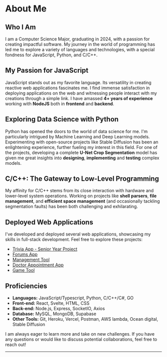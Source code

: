 # About Me

## Who I Am
I am a Computer Science Major, graduating in 2024, with a passion for creating impactful software. My journey in the world of programming has led me to explore a variety of languages and technologies, with a special fondness for JavaScript, Python, and C/C++.

## My Passion for JavaScript
JavaScript stands out as my favorite language. Its versatility in creating reactive web applications fascinates me. I find immense satisfaction in deploying applications on the web and witnessing people interact with my creations through a simple link. I have amassed **4+ years of experience** working with **NodeJS** both in **frontend** and **backend**.

## Exploring Data Science with Python
Python has opened the doors to the world of data science for me. I'm particularly intrigued by Machine Learning and Deep Learning models. Experimenting with open-source projects like Stable Diffusion has been an enlightening experience, further fueling my interest in this field. For one of the projects, developing a complete **U-Net Crop Segmentation** model has given me great insights into **designing**, **implementing** and **testing** complex models.

## C/C++: The Gateway to Low-Level Programming
My affinity for C/C++ stems from its close interaction with hardware and lower-level system operations. Working on projects like **shell parsers**, **file management**, and **efficient space management** (and occasionally tackling segmentation faults) has been both challenging and exhilarating.

## Deployed Web Applications
I've developed and deployed several web applications, showcasing my skills in full-stack development. Feel free to explore these projects:

- [Trivia App - Senior Year Project](https://p01-jam.vercel.app/)
- [Forums App](https://ldfx.vercel.app/)
- [Management Tool](https://not-dnd-tool.vercel.app/)
- [Doctor Appointment App](https://dhd-dom.vercel.app/)
- [Game Tool](https://random-civ-plus.vercel.app/)

## Proficiencies
- **Languages:** JavaScript/Typescript, Python, C/C++/C#, GO
- **Front-end:** React, Svelte, HTML, CSS
- **Back-end:** Node.js, Express, SocketIO, Axios
- **Database:** MySQL, MongoDB, Supabase
- **Other Tools:** Git, Heroku, Vercel, Postman, AWS lambda, Ocean digital, Stable Diffusion

I am always eager to learn more and take on new challenges. If you have any questions or would like to discuss potential collaborations, feel free to reach out!

---
